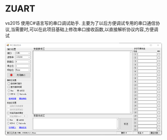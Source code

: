 # ZUART
vs2015 使用C#语言写的串口调试助手.
主要为了以后方便调试专用的串口通信协议,当需要时,可以在此项目基础上修改串口接收函数,以直接解析协议内容,方便调试

![软件截图](https://github.com/a2633063/ZUART/blob/master/%E8%BF%90%E8%A1%8C%E6%88%AA%E5%9B%BE/pic.png)

